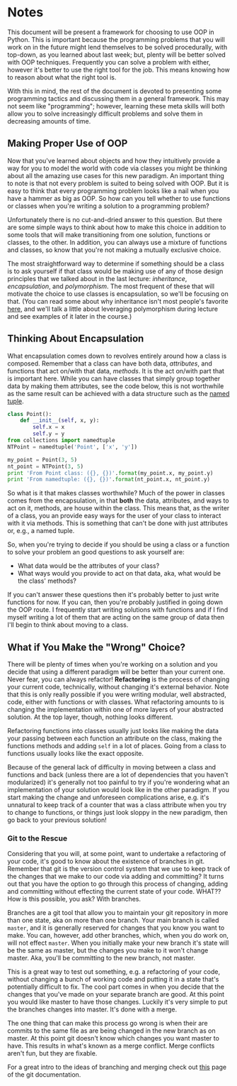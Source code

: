 # Notes

This document will be present a framework for choosing to use OOP in Python. This is important because the programming problems that you will work on in the future might lend themselves to be solved procedurally, with top-down, as you learned about last week; but, plenty will be better solved with OOP techniques. Frequently you can solve a problem with either, however it's better to use the right tool for the job. This means knowing how to reason about what the right tool is.

With this in mind, the rest of the document is devoted to presenting some programming tactics and discussing them in a general framework. This may not seem like "programming"; however, learning these meta skills will both allow you to solve increasingly difficult problems and solve them in decreasing amounts of time.

## Making Proper Use of OOP

Now that you've learned about objects and how they intuitively provide a way for you to model the world with code via classes you might be thinking about all the amazing use cases for this new paradigm. An important thing to note is that not every problem is suited to being solved with OOP. But it is easy to think that every programming problem looks like a nail when you have a hammer as big as OOP. So how can you tell whether to use functions or classes when you're writing a solution to a programming problem?

Unfortunately there is no cut-and-dried answer to this question. But there are some simple ways to think about how to make this choice in addition to some tools that will make transitioning from one solution, functions or classes, to the other. In addition, you can always use a mixture of functions and classes, so know that you're not making a mutually exclusive choice.

The most straightforward way to determine if something should be a class is to ask yourself if that class would be making use of any of those design principles that we talked about in the last lecture: *inheritance*, *encapsulation*, and *polymorphism*. The most frequent of these that will motivate the choice to use classes is encapsulation, so we'll be focusing on that. (You can read some about why inheritance isn't most people's favorite [here](https://en.wikipedia.org/wiki/Composition_over_inheritance), and we'll talk a little about leveraging polymorphism during lecture and see examples of it later in the course.)

## Thinking About Encapsulation

What encapsulation comes down to revolves entirely around how a class is composed. Remember that a class can have both data, *attributes*, and functions that act on/with that data, *methods*. It is the act on/with part that is important here. While you can have classes that simply group together data by making them attributes, see the code below, this is not worthwhile as the same result can be achieved with a data structure such as the [named tuple](https://docs.python.org/2/library/collections.html#collections.namedtuple).

```python
class Point():
    def __init__(self, x, y):
        self.x = x
        self.y = y
from collections import namedtuple
NTPoint = namedtuple('Point', ['x', 'y'])

my_point = Point(3, 5)
nt_point = NTPoint(3, 5)
print 'From Point class: ({}, {})'.format(my_point.x, my_point.y)
print 'From namedtuple: ({}, {})'.format(nt_point.x, nt_point.y)
```

So what is it that makes classes worthwhile? Much of the power in classes comes from the encapsulation, in that **both** the data, attributes, and ways to act on it, methods, are house within the class. This means that, as the writer of a class, you an provide easy ways for the user of your class to interact with it via methods. This is something that can't be done with just attributes or, e.g., a named tuple.

So, when you're trying to decide if you should be using a class or a function to solve your problem an good questions to ask yourself are:

* What data would be the attributes of your class?
* What ways would you provide to act on that data, aka, what would be the class' methods?

If you can't answer these questions then it's probably better to just write functions for now. If you can, then you're probably justified in going down the OOP route. I frequently start writing solutions with functions and if I find myself writing a lot of them that are acting on the same group of data then I'll begin to think about moving to a class.

## What if You Make the "Wrong" Choice?

There will be plenty of times when you're working on a solution and you decide that using a different paradigm will be better than your current one. Never fear, you can always refactor! **Refactoring** is the process of changing your current code, technically, without changing it's external behavior. Note that this is only really possible if you were writing modular, well abstracted, code, either with functions or with classes. What refactoring amounts to is changing the implementation within one of more layers of your abstracted solution. At the top layer, though, nothing looks different. 

Refactoring functions into classes usually just looks like making the data your passing between each function an attribute on the class, making the functions methods and adding `self` in a lot of places. Going from a class to functions usually looks like the exact opposite.

Because of the general lack of difficulty in moving between a class and functions and back (unless there are a lot of dependencies that you haven't modularized) it's generally not too painful to try if you're wondering what an implementation of your solution would look like in the other paradigm. If you start making the change and unforeseen complications arise, e.g. it's unnatural to keep track of a counter that was a class attribute when you try to change to functions, or things just look sloppy in the new paradigm, then go back to your previous solution!

### Git to the Rescue

Considering that you will, at some point, want to undertake a refactoring of your code, it's good to know about the existence of branches in git. Remember that git is the version control system that we use to keep track of the changes that we make to our code via adding and committing? It turns out that you have the option to go through this process of changing, adding and committing without effecting the current state of your code. WHAT?? How is this possible, you ask? With branches.

Branches are a git tool that allow you to maintain your git repository in more than one state, aka on more than one branch. Your main branch is called `master`, and it is generally reserved for changes that you know you want to make. You can, however, add other branches, which, when you do work on, will not effect `master`. When you initially make your new branch it's state will be the same as master, but the changes you make to it won't change master. Aka, you'll be committing to the new branch, not master.

This is a great way to test out something, e.g. a refactoring of your code, without changing a bunch of working code and putting it in a state that's potentially difficult to fix. The cool part comes in when you decide that the changes that you've made on your separate branch are good. At this point you would like master to have those changes. Luckily it's very simple to put the branches changes into master. It's done with a merge.

The one thing that can make this process go wrong is when their are commits to the same file as are being changed in the new branch as on master. At this point git doesn't know which changes you want master to have. This results in what's known as a merge conflict. Merge conflicts aren't fun, but they are fixable.

For a great intro to the ideas of branching and merging check out [this](https://git-scm.com/book/en/v2/Git-Branching-Basic-Branching-and-Merging) page of the git documentation.
